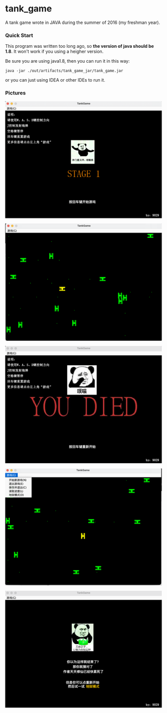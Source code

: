# tank_game
A tank game wrote in JAVA during the summer of 2016 (my freshman year).

### Quick Start

This program was written too long ago, so **the version of java should be 1.8**. It won't work if you using a heigher version. 

Be sure you are using java1.8, then you can run it in this way:
```
java -jar ./out/artifacts/tank_game_jar/tank_game.jar
```
or you can just using IDEA or other IDEs to run it.

### Pictures
![markdown picture](./assets/home.png)

![markdown picture](./assets/gaming.png)

![markdown picture](./assets/die.png)

![markdown picture](./assets/options.png)

![markdown picture](./assets/win.png)
